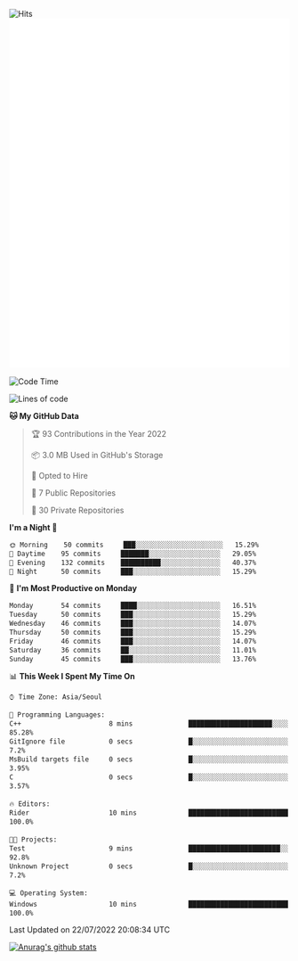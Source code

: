 ![Hits](https://hits.seeyoufarm.com/api/count/incr/badge.svg?url=https%3A%2F%2Fgithub.com%2Fkokose1234&count_bg=%2379C83D&title_bg=%23555555&icon=apple.svg&icon_color=%23E7E7E7&title=hits&edge_flat=false)
<br/>
![Metrics](https://github.com/kokose1234/kokose1234/blob/main/github-metrics.svg)

<!--START_SECTION:waka-->
![Code Time](http://img.shields.io/badge/Code%20Time-655%20hrs%201%20min-blue)

![Lines of code](https://img.shields.io/badge/From%20Hello%20World%20I%27ve%20Written-942%20Thousand%20lines%20of%20code-blue)

**🐱 My GitHub Data** 

> 🏆 93 Contributions in the Year 2022
 > 
> 📦 3.0 MB Used in GitHub's Storage 
 > 
> 💼 Opted to Hire
 > 
> 📜 7 Public Repositories 
 > 
> 🔑 30 Private Repositories  
 > 
**I'm a Night 🦉** 

```text
🌞 Morning    50 commits     ███░░░░░░░░░░░░░░░░░░░░░░   15.29% 
🌆 Daytime    95 commits     ███████░░░░░░░░░░░░░░░░░░   29.05% 
🌃 Evening    132 commits    ██████████░░░░░░░░░░░░░░░   40.37% 
🌙 Night      50 commits     ███░░░░░░░░░░░░░░░░░░░░░░   15.29%

```
📅 **I'm Most Productive on Monday** 

```text
Monday       54 commits     ████░░░░░░░░░░░░░░░░░░░░░   16.51% 
Tuesday      50 commits     ███░░░░░░░░░░░░░░░░░░░░░░   15.29% 
Wednesday    46 commits     ███░░░░░░░░░░░░░░░░░░░░░░   14.07% 
Thursday     50 commits     ███░░░░░░░░░░░░░░░░░░░░░░   15.29% 
Friday       46 commits     ███░░░░░░░░░░░░░░░░░░░░░░   14.07% 
Saturday     36 commits     ██░░░░░░░░░░░░░░░░░░░░░░░   11.01% 
Sunday       45 commits     ███░░░░░░░░░░░░░░░░░░░░░░   13.76%

```


📊 **This Week I Spent My Time On** 

```text
⌚︎ Time Zone: Asia/Seoul

💬 Programming Languages: 
C++                      8 mins              █████████████████████░░░░   85.28% 
GitIgnore file           0 secs              █░░░░░░░░░░░░░░░░░░░░░░░░   7.2% 
MsBuild targets file     0 secs              █░░░░░░░░░░░░░░░░░░░░░░░░   3.95% 
C                        0 secs              █░░░░░░░░░░░░░░░░░░░░░░░░   3.57%

🔥 Editors: 
Rider                    10 mins             █████████████████████████   100.0%

🐱‍💻 Projects: 
Test                     9 mins              ███████████████████████░░   92.8% 
Unknown Project          0 secs              █░░░░░░░░░░░░░░░░░░░░░░░░   7.2%

💻 Operating System: 
Windows                  10 mins             █████████████████████████   100.0%

```


 Last Updated on 22/07/2022 20:08:34 UTC
<!--END_SECTION:waka-->

[![Anurag's github stats](https://github-readme-stats.vercel.app/api?username=kokose1234&theme=dracula)](https://github.com/anuraghazra/github-readme-stats)



	
